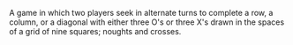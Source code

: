 A game in which two players seek in alternate turns to complete a row, a column, or a diagonal with either three O's or three X's drawn in the spaces of a grid of nine squares; noughts and crosses.
